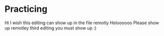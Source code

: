 # Practicing

Hi I wish this editing can show up in the file remotly 
Heloooooo Please show up remotley 
third editing you must show up :)

